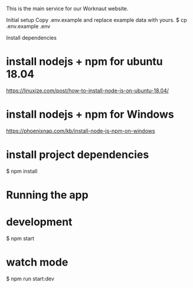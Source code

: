 This is the main service for our Worknaut website.

Initial setup
Copy .env.example and replace example data with yours.
$ cp .env.example .env

Install dependencies

# install nodejs + npm for ubuntu 18.04

https://linuxize.com/post/how-to-install-node-js-on-ubuntu-18.04/

# install nodejs + npm for Windows

https://phoenixnap.com/kb/install-node-js-npm-on-windows

# install project dependencies

$ npm install

# Running the app

# development

$ npm start

# watch mode

$ npm run start:dev
